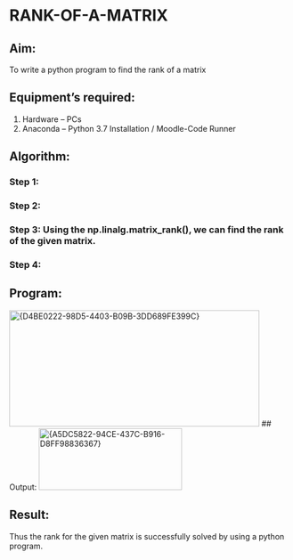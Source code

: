 # RANK-OF-A-MATRIX
## Aim:
To write a python program to find the rank of a matrix
## Equipment’s required:
1. 	Hardware – PCs
2. 	Anaconda – Python 3.7 Installation / Moodle-Code Runner
## Algorithm:
### Step 1: 
### Step 2: 
### Step 3: Using the np.linalg.matrix_rank(), we can find the rank of the given matrix.
### Step 4: 
## Program:
<img width="449" height="209" alt="{D4BE0222-98D5-4403-B09B-3DD689FE399C}" src="https://github.com/user-attachments/assets/8693d9fd-53d5-4605-bc8c-1388a0c223ac" />
## Output:
<img width="257" height="111" alt="{A5DC5822-94CE-437C-B916-D8FF98836367}" src="https://github.com/user-attachments/assets/480cd562-5a41-439c-b99f-765e6631db2c" />

## Result:
Thus the rank for the given matrix is successfully solved by  using a python program.

